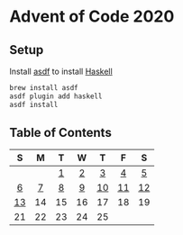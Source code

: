 # Advent of Code 2020

## Setup

Install [asdf] to install [Haskell]

```sh
brew install asdf
asdf plugin add haskell
asdf install
```

## Table of Contents

|  S   |  M  |  T  |  W  |  T   |  F   |  S   |
| :--: | :-: | :-: | :-: | :--: | :--: | :--: |
|      |     | [1] | [2] | [3]  | [4]  | [5]  |
| [6]  | [7] | [8] | [9] | [10] | [11] | [12] |
| [13] | 14  | 15  | 16  |  17  |  18  |  19  |
|  21  | 22  | 23  | 24  |  25  |      |      |

[asdf]: https://asdf-vm.com/#/
[haskell]: https://www.haskell.org
[1]: ./01
[2]: ./02
[3]: ./03
[4]: ./04
[5]: ./05
[6]: ./06
[7]: ./07
[8]: ./08
[9]: ./09
[10]: ./10
[11]: ./11
[12]: ./12
[13]: ./13
